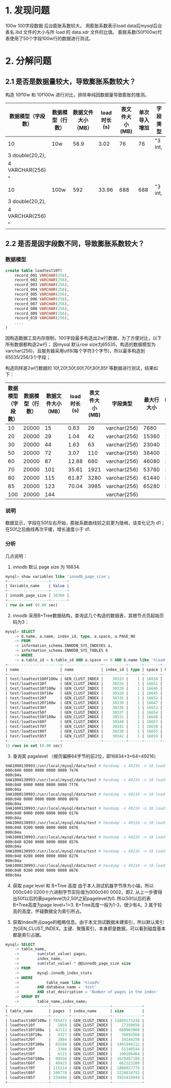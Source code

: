 # 1. 发现问题
100w 100字段数据 后台膨胀系数较大。
用膨胀系数表示load data后mysql后台 表名.ibd 文件的大小与所 load 的 data.xdr 文件的比值。
膨胀系数(50f100w)代表使用了50个字段100w行的数据进行测试。

# 2. 分解问题

## 2.1 是否是数据量较大，导致膨胀系数较大？
构造 10f10w 和 10f100w 进行对比，排除单纯因数据量导致膨胀的推测。

| 数据模型（字段数）       | 数据模型（行数） | 数据文件大小（MB） | load 时长(s) | 表文件大小(MB) | 单次导入增加 | 字段类型    |
|-----------------|----------|------------|------------|-----------|--------|---------|
| 10              | 10w      | 58.9       | 3.02       | 76        | 76     | "3 int, |
| 3 double(20,2), |
| 4 VARCHAR(256)  |
| "               |
| 10              | 100w     | 592        | 33.96      | 688       | 688    | "3 int, |
| 3 double(20,2), |
| 4 VARCHAR(256)  |
| "               |

## 2.2 是否是因字段数不同，导致膨胀系数较大？

### 数据模型
```sql
create table loadtest10f(
    record_001 VARCHAR(256),
    record_002 VARCHAR(256),
    record_003 VARCHAR(256),
    record_004 VARCHAR(256),
    record_005 VARCHAR(256),
    record_006 VARCHAR(256),
    record_007 VARCHAR(256),
    record_008 VARCHAR(256),
    record_009 VARCHAR(256),
    record_010 VARCHAR(256),
    ....
)
```

因构造数据工具内存限制，100字段最多构造出2w行数据，为了方便对比，以下所有数据都构造2w行；
因mysql 默认row size为65535，构造的数据模型为varchar(256)，且服务器采用utf8(每个字符3个字节)，所以最多构造到65535/256/3个字段；

构造同样是2w行数据的 10f,20f,50f,60f,70f,80f,85f 等数据进行测试，结果如下：

| 数据模型（字段数） | 数据模型（行数） | 数据文件大小（MB） | load 时长(s) | 表文件大小(MB) | 字段类型         | 最大行大小 | B+树高度 | 膨胀系数        |
|-----------|----------|------------|------------|-----------|--------------|-------|-------|-------------|
| 10        | 20000    | 15         | 0.63       | 26        | varchar(256) | 7680  | 1     | 1.733333333 |
| 20        | 20000    | 29         | 1.04       | 42        | varchar(256) | 15360 | 1     | 1.448275862 |
| 30        | 20000    | 44         | 1.63       | 63        | varchar(256) | 23040 | 1     | 1.431818182 |
| 50        | 20000    | 72         | 3.07       | 110       | varchar(256) | 38400 | 1     | 1.527777778 |
| 60        | 20000    | 87         | 12.88      | 680       | varchar(256) | 46080 | 3     | 7.816091954 |
| 70        | 20000    | 101        | 35.61      | 1921      | varchar(256) | 53760 | 3     | 19.01980198 |
| 80        | 20000    | 115        | 61.87      | 3280      | varchar(256) | 61440 | 3     | 28.52173913 |
| 85        | 20000    | 123        | 70.04      | 3985      | varchar(256) | 65280 | 3     | 32.39837398 |
| 100       | 20000    | 144        |            |           | varchar(256) |


### 说明
数据显示，字段在50f左右开始，膨胀系数曲线较之前更为陡峭，该变化记为 d1；
在50f之后曲线再次平缓，增长速度小于 d1.

### 分析
几点说明：
1. innodb 默认 page size 为 16834.
```sql
mysql> show variables like 'innodb_page_size';
+------------------+-------+
| Variable_name    | Value |
+------------------+-------+
| innodb_page_size | 16384 |
+------------------+-------+
1 row in set (0.00 sec)
```

2. innodb 采用B+Tree数据结构，查询这几个构造的数据表，其根节点页起始页码为3：
```sql
mysql> SELECT
    -> b.name, a.name, index_id, type, a.space, a.PAGE_NO
    -> FROM
    -> information_schema.INNODB_SYS_INDEXES a,
    -> information_schema.INNODB_SYS_TABLES b
    -> WHERE
    -> a.table_id = b.table_id AND a.space <> 0 AND b.name like '%loadtest%';
+-----------------------+-----------------+----------+------+-------+---------+
| name                  | name            | index_id | type | space | PAGE_NO |
+-----------------------+-----------------+----------+------+-------+---------+
| test/loadtest100f100w | GEN_CLUST_INDEX |    30333 |    1 | 16650 |       3 |
| test/loadtest10f      | GEN_CLUST_INDEX |    30334 |    1 | 16651 |       3 |
| test/loadtest10f100w  | GEN_CLUST_INDEX |    30329 |    1 | 16646 |       3 |
| test/loadtest10f10w   | GEN_CLUST_INDEX |    30328 |    1 | 16645 |       3 |
| test/loadtest20f      | GEN_CLUST_INDEX |    30335 |    1 | 16652 |       3 |
| test/loadtest20f100w  | GEN_CLUST_INDEX |    30330 |    1 | 16647 |       3 |
| test/loadtest30f      | GEN_CLUST_INDEX |    30336 |    1 | 16653 |       3 |
| test/loadtest50f      | GEN_CLUST_INDEX |    30337 |    1 | 16654 |       3 |
| test/loadtest50f100w  | GEN_CLUST_INDEX |    30331 |    1 | 16648 |       3 |
| test/loadtest60f      | GEN_CLUST_INDEX |    30340 |    1 | 16657 |       3 |
| test/loadtest70f      | GEN_CLUST_INDEX |    30341 |    1 | 16658 |       3 |
| test/loadtest80f      | GEN_CLUST_INDEX |    30338 |    1 | 16655 |       3 |
| test/loadtest85f      | GEN_CLUST_INDEX |    30342 |    1 | 16659 |       3 |
+-----------------------+-----------------+----------+------+-------+---------+
13 rows in set (0.00 sec)
```

3. 查询其 pagelevel （根页偏移64字节的前2位，即16834*3+64=49216）
```bash
SHA1000130993:/usr/local/mysql/data/test # hexdump -s 49216 -n 10 loadtest10f.ibd
000c040 0000 0000 0000 0000 7e76
000c04a
SHA1000130993:/usr/local/mysql/data/test # hexdump -s 49216 -n 10 loadtest20f.ibd
000c040 0000 0000 0000 0000 7f76
000c04a
SHA1000130993:/usr/local/mysql/data/test # hexdump -s 49216 -n 10 loadtest30f.ibd
000c040 0000 0000 0000 0000 8076
000c04a
SHA1000130993:/usr/local/mysql/data/test # hexdump -s 49216 -n 10 loadtest50f.ibd
000c040 0000 0000 0000 0000 8176
000c04a
SHA1000130993:/usr/local/mysql/data/test # hexdump -s 49216 -n 10 loadtest60f.ibd
000c040 0200 0000 0000 0000 8476
000c04a
SHA1000130993:/usr/local/mysql/data/test # hexdump -s 49216 -n 10 loadtest70f.ibd
000c040 0200 0000 0000 0000 8576
000c04a
SHA1000130993:/usr/local/mysql/data/test # hexdump -s 49216 -n 10 loadtest80f.ibd
000c040 0200 0000 0000 0000 8276
000c04a
SHA1000130993:/usr/local/mysql/data/test # hexdump -s 49216 -n 10 loadtest85f.ibd
000c040 0200 0000 0000 0000 8676
000c04a
```

4. 获取 page level 和 B+Tree 高度
由于本人测试机器字节序为小端，所以000c040 0200十六进制字节实际值为000c040 0002，即2.
从上一步骤得出50f以后的表pagelevel为2,50f之前pagelevel为0.
所以50f以后的表B+Tree高度为page level+1=3.
B+Tree高度一般为1-3，很少有4。3 属于较高的高度，怀疑数据全为索引所占。

5. 获取index所占page的粗略信息。由于本文测试数据未建索引，所以默认索引为GEN_CLUST_INDEX。主键、聚簇索引，本身即是数据，可以看到磁盘基本都是索引占据。

```sql
mysql> SELECT
    -> table_name,
    ->        sum(stat_value) pages,
    ->        index_name,
    ->        sum(stat_value) * @@innodb_page_size size
    -> FROM
    ->        mysql.innodb_index_stats
    -> WHERE
    ->            table_name like '%load%'
    ->        AND database_name = 'test'
    ->        AND stat_description = 'Number of pages in the index'
    -> GROUP BY
    ->        table_name,index_name;
+------------------+--------+-----------------+-------------+
| table_name       | pages  | index_name      | size        |
+------------------+--------+-----------------+-------------+
| loadtest100f100w | 785472 | GEN_CLUST_INDEX | 12869173248 |
| loadtest10f      |   1059 | GEN_CLUST_INDEX |    17350656 |
| loadtest10f100w  |  42112 | GEN_CLUST_INDEX |   689963008 |
| loadtest10f10w   |   4327 | GEN_CLUST_INDEX |    70893568 |
| loadtest20f      |   2084 | GEN_CLUST_INDEX |    34144256 |
| loadtest20f100w  |  85568 | GEN_CLUST_INDEX |  1401946112 |
| loadtest30f      |   3366 | GEN_CLUST_INDEX |    55148544 |
| loadtest50f      |   6121 | GEN_CLUST_INDEX |   100286464 |
| loadtest50f100w  |  99456 | GEN_CLUST_INDEX |  1629487104 |
| loadtest60f      |  40425 | GEN_CLUST_INDEX |   662323200 |
| loadtest70f      | 115114 | GEN_CLUST_INDEX |  1886027776 |
| loadtest80f      | 196778 | GEN_CLUST_INDEX |  3224010752 |
| loadtest85f      | 239466 | GEN_CLUST_INDEX |  3923410944 |
+------------------+--------+-----------------+-------------+
```


